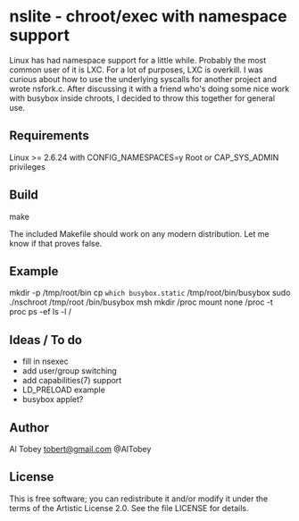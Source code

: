 # nslite - chroot/exec with namespace support

Linux has had namespace support for a little while. Probably the most common
user of it is LXC. For a lot of purposes, LXC is overkill. I was curious about
how to use the underlying syscalls for another project and wrote nsfork.c.
After discussing it with a friend who's doing some nice work with busybox
inside chroots, I decided to throw this together for general use.

## Requirements

Linux >= 2.6.24 with CONFIG_NAMESPACES=y
Root or CAP_SYS_ADMIN privileges

## Build

make

The included Makefile should work on any modern distribution.  Let me know
if that proves false.

## Example

mkdir -p /tmp/root/bin
cp `which busybox.static` /tmp/root/bin/busybox
sudo ./nschroot /tmp/root /bin/busybox msh
mkdir /proc
mount none /proc -t proc
ps -ef
ls -l /

## Ideas / To do

* fill in nsexec
* add user/group switching
* add capabilities(7) support
* LD_PRELOAD example
* busybox applet?

## Author

Al Tobey <tobert@gmail.com> @AlTobey

## License

This is free software; you can redistribute it and/or modify it under the
terms of the Artistic License 2.0.  See the file LICENSE for details.

